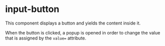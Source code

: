 # input-button

This component displays a button and yields the content inside it. 

When the button is clicked, a popup is opened in order to change the 
value that is assigned by the `value=` attribute. 